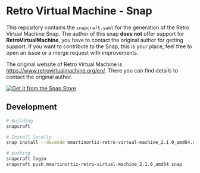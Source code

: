 # Retro Virtual Machine - Snap

This repository contains the `snapcraft.yaml` for the generation of the Retro Virtual Machine Snap. The author of this snap **does not** offer support for **RetroVirtualMachine**, you have to contact the original author for getting support. If you want to contribute to the Snap, this is your place, feel free to open an issue or a merge request with improvements.

The original website of Retro Virtual Machine is <https://www.retrovirtualmachine.org/en/>. There you can find details to contact the original author.

[![Get it from the Snap Store](https://snapcraft.io/static/images/badges/en/snap-store-black.svg)](https://snapcraft.io/mmartinortiz-retro-virtual-machine)

## Development

```bash
# Building
snapcraft

# Install locally
snap install --devmode mmartinortiz-retro-virtual-machine_2.1.0_amd64.snap

# pushing
snapcraft login
snapcraft push mmartinortiz-retro-virtual-machine_2.1.0_amd64.snap
```
